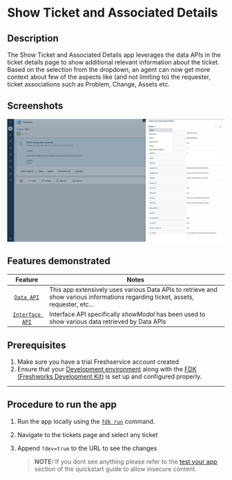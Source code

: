# Show Ticket and Associated Details

## Description

The  Show Ticket and Associated Details app leverages the data APIs in the ticket details page to show additional relevant information about the ticket. Based on the selection from the dropdown, an agent can now get more context about few of the aspects like (and not limiting to) the requester, ticket associations such as Problem, Change, Assets etc.

## Screenshots

<img src="./screenshots/ModalContainingData.png">

## Features demonstrated

| Feature | Notes |
| :---: | --- |
| [`Data API`](https://developer.freshservice.com/docs/data-api/#) | This app extensively uses various Data APIs to retrieve and show various informations regarding ticket, assets, requester, etc...|
| [`Interface API`](https://developer.freshservice.com/docs/interface/) | Interface API specifically _showModal_ has been used to show various data retrieved by Data APIs |

## Prerequisites

1. Make sure you have a trial Freshservice account created
2. Ensure that your [Development environment](https://developer.freshservice.com/docs/quick-start/) along with the [FDK (Freshworks Development Kit)](https://developer.freshservice.com/docs/freshworks-cli/) is set up and configured properly.

***

## Procedure to run the app

1. Run the app locally using the [`fdk run`](https://developers.freshservice.com/docs/freshworks-cli/#_run) command.
2. Navigate to the tickets page and select any ticket
3. Append `?dev=true` to the URL to see the changes

    > **NOTE:** If you dont see anything please refer to the [test your app](https://developer.freshservice.com/docs/quick-start/) section of the quickstart guide to allow insecure content.

